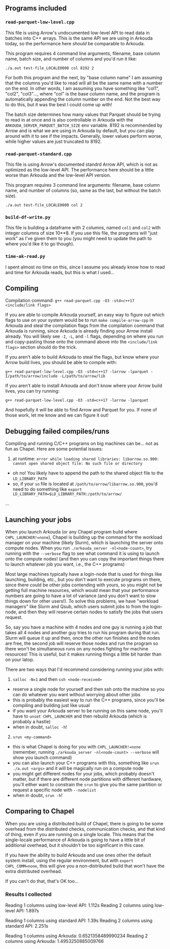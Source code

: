 ## Programs included
### `read-parquet-low-level.cpp`
This file is using Arrow's undocumented low-level API to read data in batches into C++ arrays. This is the same API we are using in Arkouda today, so the performance here _should_ be comparable to Arkouda.

This program requires 4 command line arguments, filename, base column name, batch size, and number of columns and you'd run it like:
```
./a.out test-file_LOCALE0000 col 8192 2
```

For both this program and the next, by "base column name" I am assuming that the columns you'd like to read will all be the same name with a number on the end. In other words, I am assuming you have something like "col1", "col2", "col3"..., where "col" is the base column name, and the program is automatically appending the column number on the end. Not the best way to do this, but it was the best I could come up with! 

The batch size determines how many values that Parquet should be trying to read in at once and is also controllable in Arkouda with the `ARKOUDA_SERVER_PARQUET_BATCH_SIZE` env variable. 8192 is recommended by Arrow and is what we are using in Arkouda by default, but you can play around with it to see if the impacts. Generally, lower values perform worse, while higher values are just truncated to 8192.

### `read-parquet-standard.cpp`
This file is using Arrow's documented standrd Arrow API, which is not as optimized as the low-level API. The performance here should be a little worse than Arkouda and the low-level API version.

This program requires 3 command line arguments: filename, base column name, and number of columns (so, same as the last, but without the batch size).
```
./a.out test-file_LOCALE0000 col 2
```

### `build-df-write.py`
This file is building a dataframe with 2 columns, named `col1` and `col2` with integer columns of size 10**8. If you use this file, the programs will "just work" as I've given them to you (you might need to update the path to where you'd like it to go though).

### `time-ak-read.py`
I spent almost no time on this, since I assume you already know how to read and time for Arkouda reads, but this is what I used...

## Compiling
Compilation command: `g++ read-parquet.cpp -O3 -std=c++17 <include/link flags>`

If you are able to compile Arkouda yourself, an easy way to figure out which flags to use on your system would be to run `make compile-arrow-cpp` in Arkouda and steal the compilation flags from the compilation command that Arkouda is running, since Arkouda is already finding your Arrow install already. You will likely see `-I`, `-L`, and `-l` flags, depending on where you run and copy-pasting those onto the command above into the `<include/link flags>` section should do the trick.

If you aren't able to build Arkouda to steal the flags, but know where your Arrow build lives, you should be able to compile with:
```
g++ read-parquet-low-level.cpp -O3 -std=c++17 -larrow -lparquet -I/path/to/arrow/include -L/path/to/arrow/lib
```

If you aren't able to install Arkouda and don't know where your Arrow build lives, you can try running:
```
g++ read-parquet-low-level.cpp -O3 -std=c++17 -larrow -lparquet
```
And hopefully it will be able to find Arrow and Parquet for you. If none of those work, let me know and we can figure it out!

## Debugging failed compiles/runs

Compiling and running C/C++ programs on big machines can be... not as fun as Chapel. Here are some potential issues:

1. at runtime: `error while loading shared libraries: libarrow.so.900: cannot open shared object file: No such file or directory`
- oh no! You likely have to append the path to the shared object file to the `LD_LIBRARY_PATH`
- so, if your `so` file is located at `/path/to/arrow/libarrow.so.900`, you'd need to do something like `export LD_LIBRARY_PATH=$LD_LIBRARY_PATH:/path/to/arrow/`

...

## Launching your jobs
When you launch Arkouda (or any Chapel program build where `CHPL_LAUNCHER!=none`), Chapel is building up the command for the workload manager on your machine (likely Slurm), which is launching the server onto compute nodes. When you run `./arkouda_server -nl<node-count>`, try running with the `--verbose` flag to see what command it is using to launch onto the compute nodes! (and then you can copy the important things there to launch whatever job you want, i.e., the C++ programs)

Most large machines typically have a login-node that is used for things like launching, building, etc., but you don't want to execute programs on there, since there could be other jobs contending with yours, so you might not be getting full machine resources, which would mean that your performance numbers are going to have a lot of variance (and you don't want to slow things down for other users!). To solve this problems, we have "workload managers" like Slurm and Qsub, which users submit jobs to from the login-node, and then they will reserve certain nodes to satisfy the jobs that users request.

So, say you have a machine with 4 nodes and one guy is running a job that takes all 4 nodes and another guy tries to run his program during that run. Slurm will queue it up and then, once the other run finishes and the nodes are free, the second job will reserve those nodes and run the program so there won't be simultaneous runs on any nodes fighting for machine resources! This is useful, but it makes running things a little bit harder than on your latop.

There are two ways that I'd recommend considering running your jobs with:
1. `salloc -N=1` and then `ssh <node-received>`
  - reserve a single node for yourself and then ssh onto the machine so you can do whatever you want without worrying about other jobs
  - this is probably the easiest way to run the C++ programs, since you'll be compiling and building just like usual
  - if you want your Arkouda server to be running on this same node, you'll have to `unset CHPL_LAUNCHER` and then rebuild Arkouda (which is probably a hastle)
  - when in doubt, `salloc -h`!
2. `srun <my-command>`
  - this is what Chapel is doing for you with `CHPL_LAUNCHER!=none` (remember, running `./arkouda_server -nl<node-count> --verbose` will show you launch command)
  - you can also launch your C++ programs with this, something like `srun ./a.out <args>` and it will be magically run on a compute node
  - you might get different nodes for your jobs, which probably doesn't matter, but if there are different node partitions with different hardware, you'll either want to constrain the `srun` to give you the same partition or request a specific node with `--nodelist`
  - when in doubt, `srun -h`!

## Comparing to Chapel
When you are using a distributed build of Chapel, there is going to be some overhead from the distributed checks, communication checks, and that kind of thing, even if you are running on a single locale. This means that the single-locale performance of Arkouda is going to have a little bit of additional overhead, but it shouldn't be too significant in this case.

If you have the ability to build Arkouda and use ones other the default system install, using the regular environment, but with `export CHPL_COMM=none`, this will give you a non-distributed build that won't have the extra distributed overhead.

If you can't do that, that's OK too...

### Results I collected
Reading 1 columns using low-level API: 1.112s
Reading 2 columns using low-level API: 1.897s

Reading 1 columns using standard API: 1.39s
Reading 2 columns using standard API: 2.251s

Reading 1 columns using Arkouda: 0.6521358489990234
Reading 2 columns using Arkouda: 1.4953250885009766
